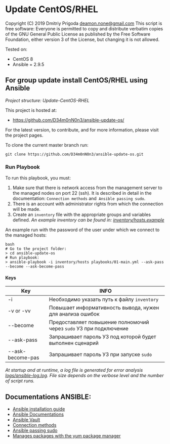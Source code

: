 # Update CentOS/RHEL

Copyright (C) 2019 Dmitriy Prigoda <deamon.none@gmail.com> 
This script is free software: Everyone is permitted to copy and distribute verbatim copies of 
the GNU General Public License as published by the Free Software Foundation, either version 3
of the License, but changing it is not allowed.

Tested on:
- CentOS 8 
- Ansible = 2.9.5

For group update install CentOS/RHEL using Ansible
--------------------------------------------------
*Project structure: Update-CentOS-RHEL*


This project is hosted at:

  * https://github.com/D34m0nN0n3/ansible-update-os/

For the latest version, to contribute, and for more information, please visit
the project pages.

To clone the current master branch run:

```
git clone https://github.com/D34m0nN0n3/ansible-update-os.git
```
### Run Playbook
To run this playbook, you must:
1. Make sure that there is network access from the management server to the managed nodes on port 22 (ssh). It is described in detail in the documentation: `Connection methods` and` Ansible passing sudo`.
2. There is an account with administrator rights from which the connection will be made.
3. Create an `inventory` file with the appropriate groups and variables defined. *An example inventory can be found in: [inventory/hosts.example](inventory/hosts.example)*

An example run with the password of the user under which we connect to the managed hosts:
```
bash
# Go to the project folder:
> cd ansible-update-os
# Run playbook:
> ansible-playbook -i inventory/hosts playbooks/01-main.yml --ask-pass --become --ask-become-pass
```
#### Keys
Key                 |INFO
--------------------|------------------------------------------------------------------
-i                  |Необходимо указать путь к файлу `inventory`
-v or -vv           |Повышает информативность вывода, нужен для анализа ошибок
--become            |Предоставляет повышение полномочий через `sudo` УЗ при подключение
--ask-pass          |Запрашивает пароль УЗ под которой будет выполнен сценарий
--ask-become-pas    |Запрашивает пароль УЗ при запуске `sudo`

*At startup and at runtime, a log file is generated for error analysis [logs/ansible-log.log](logs/ansible-log.log). File size depends on the verbose level and the number of script runs.*

## Documentations ANSIBLE:
- [Ansible installation guide](https://docs.ansible.com/ansible/latest/installation_guide/intro_installation.html)
- [Ansible Documentations](https://docs.ansible.com/)
- [Ansible Vault](https://docs.ansible.com/ansible/latest/user_guide/vault.html)
- [Connection methods](https://docs.ansible.com/ansible/latest/user_guide/connection_details.html)
- [Ansible passing sudo](https://8gwifi.org/docs/ansible-sudo-ssh-password.jsp)
- [Manages packages with the yum package manager](https://docs.ansible.com/ansible/latest/modules/yum_module.html)
